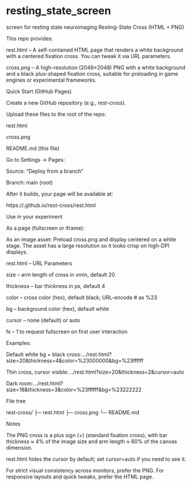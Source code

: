 # resting_state_screen
screen for resting state neuroimaging
Resting-State Cross (HTML + PNG)

This repo provides:

rest.html – A self-contained HTML page that renders a white background with a centered fixation cross. You can tweak it via URL parameters.

cross.png – A high-resolution (2048×2048) PNG with a white background and a black plus-shaped fixation cross, suitable for preloading in game engines or experimental frameworks.

Quick Start (GitHub Pages)

Create a new GitHub repository (e.g., rest-cross).

Upload these files to the root of the repo:

rest.html

cross.png

README.md (this file)

Go to Settings → Pages:

Source: “Deploy from a branch”

Branch: main (root)

After it builds, your page will be available at:

https://<your-username>.github.io/rest-cross/rest.html

Use in your experiment

As a page (fullscreen or iframe):

<iframe
  src="https://<your-username>.github.io/rest-cross/rest.html?size=20&thickness=4&color=%23000000&bg=%23ffffff"
  style="position:fixed; inset:0; width:100%; height:100%; border:0;"
  allow="fullscreen">
</iframe>

As an image asset:
Preload cross.png and display centered on a white stage. The asset has a large resolution so it looks crisp on high-DPI displays.

rest.html – URL Parameters

size – arm length of cross in vmin, default 20

thickness – bar thickness in px, default 4

color – cross color (hex), default black; URL-encode # as %23

bg – background color (hex), default white

cursor – none (default) or auto

fs – 1 to request fullscreen on first user interaction

Examples:

Default white bg + black cross:.../rest.html?size=20&thickness=4&color=%23000000&bg=%23ffffff

Thin cross, cursor visible:.../rest.html?size=20&thickness=2&cursor=auto

Dark room:.../rest.html?size=18&thickness=3&color=%23ffffff&bg=%23222222

File tree

rest-cross/
├─ rest.html
├─ cross.png
└─ README.md

Notes

The PNG cross is a plus sign (+) (standard fixation cross), with bar thickness ≈ 4% of the image size and arm length ≈ 60% of the canvas dimension.

rest.html hides the cursor by default; set cursor=auto if you need to see it.

For strict visual consistency across monitors, prefer the PNG. For responsive layouts and quick tweaks, prefer the HTML page.

